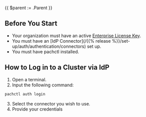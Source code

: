 

{{ $parent := .Parent }}

## Before You Start 

- Your organization must have an active [Enterprise License Key](../../../).
- You must have an [IdP Connector](/{{% release %}}/set-up/auth/authentication/connectors) set up. 
- You must have pachctl installed.

## How to Log in to a Cluster via IdP

1. Open a terminal.
2. Input the following command:
```s
pachctl auth login
```
3. Select the connector you wish to use.
4. Provide your credentials

